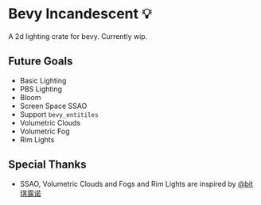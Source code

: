 # Bevy Incandescent 💡

A 2d lighting crate for bevy. Currently wip.

## Future Goals

- Basic Lighting
- PBS Lighting
- Bloom
- Screen Space SSAO
- Support `bevy_entitiles`
- Volumetric Clouds
- Volumetric Fog
- Rim Lights

## Special Thanks

- SSAO, Volumetric Clouds and Fogs and Rim Lights are inspired by [@bit琪露诺](https://space.bilibili.com/84362619)
